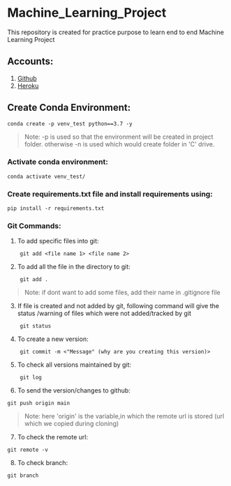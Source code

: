 # Machine_Learning_Project
This repository is created for practice purpose to learn end to end Machine Learning Project 

## Accounts:

1. [Github](https://github.com/sagark721)
2. [Heroku](https://dashboard.heroku.com/account)

## Create Conda Environment:

```
conda create -p venv_test python==3.7 -y
```
> Note: -p is used so that the environment will be created in project folder. otherwise -n is used which would create folder in 'C' drive.




### Activate conda environment:
```
conda activate venv_test/
```


### Create requirements.txt file and install requirements using:
```
pip install -r requirements.txt
```

### Git Commands:
1. To add specific files into git:
```
    git add <file name 1> <file name 2>
```

2. To add all the file in the directory to git:
```
    git add .
```
> Note: if dont want to add some files, add their name in .gitignore file

3. If file is created and not added by git, following command will give the status /warning of files which were not added/tracked by git

```
    git status
```

4. To create a new version:
```
    git commit -m <"Message" (why are you creating this version)>
```

5. To check all versions maintained by git:
```
    git log
```

6. To send the version/changes to github:
```
git push origin main
```
> Note: here 'origin' is the variable,in which the remote url is stored (url which we copied during cloning)

7. To check the remote url:
```
git remote -v
```

8. To check branch:
```
git branch 
```